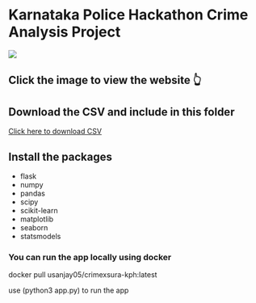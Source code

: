 <h1>Karnataka Police Hackathon Crime Analysis Project</h1>
<a href="http://172.188.97.56:8080"><img src="https://drive.usercontent.google.com/download?id=16SAt9JdWOdr2fRX3zN0FjqQoosCZYgNC"></a>
<h2>Click the image to view the website 👆</h2>
<h2>Download the CSV and include in this folder</h2>
<a href="https://drive.google.com/file/d/1iCvyzlVHNSP6cdhdMkhvkIVy3OP3tFBA/view?usp=sharing">Click here to download CSV</a>
<br>
  <h2>Install the packages</h2>
<ul>
  <li> flask</li>
  <li>numpy</li>
  <li>pandas</li>
  <li>scipy</li>
  <li>scikit-learn</li>
  <li>matplotlib</li>
  <li>seaborn</li>
  <li>statsmodels</li>
</ul>
<h3>You can run the app locally using docker</h3>
    <p id="textToCopy" onclick="copyText('docker pull usanjay05/crimexsura-kph:latest')">docker pull usanjay05/crimexsura-kph:latest</p>
<p>use (python3 app.py) to run the app</p>

<script>
    function copyText() {
        // Get the element by its ID or any other selector
        var element = document.getElementById("textToCopy");

        // Create a range to select the text
        var range = document.createRange();
        range.selectNode(element);

        // Select the text inside the range
        window.getSelection().removeAllRanges(); // Clear previous selections
        window.getSelection().addRange(range);

        // Copy the selected text
        document.execCommand("copy");

        // Deselect the text to avoid further complications
        window.getSelection().removeAllRanges();
    }
</script>
